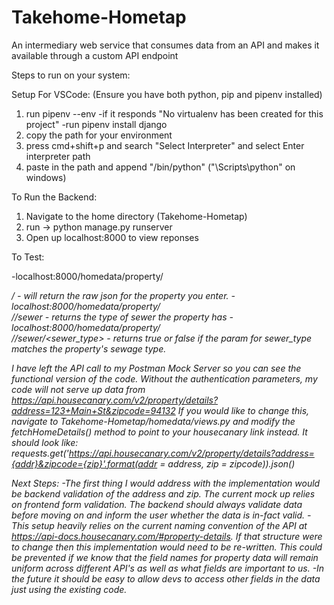 # Takehome-Hometap

An intermediary web service that consumes data from an API and makes it available through a custom API endpoint

Steps to run on your system:

Setup For VSCode:
(Ensure you have both python, pip and pipenv installed)

1. run pipenv --env
   -if it responds "No virtualenv has been created for this project"
   -run pipenv install django
2. copy the path for your environment
3. press cmd+shift+p and search "Select Interpreter" and select Enter interpreter path
4. paste in the path and append "/bin/python" ("\Scripts\python" on windows)

To Run the Backend:

1. Navigate to the home directory (Takehome-Hometap)
2. run -> python manage.py runserver
3. Open up localhost:8000 to view reponses

To Test:

-localhost:8000/homedata/property/<address>/<zip> - will return the raw json for the property you enter.
-localhost:8000/homedata/property/<address>/<zip>/sewer - returns the type of sewer the property has
-localhost:8000/homedata/property/<address>/<zip>/sewer/<sewer_type> - returns true or false if the param for sewer_type matches the property's sewage type.

I have left the API call to my Postman Mock Server so you can see the functional version of the code.
Without the authentication parameters, my code will not serve up data from https://api.housecanary.com/v2/property/details?address=123+Main+St&zipcode=94132
If you would like to change this, navigate to Takehome-Hometap/homedata/views.py and modify the fetchHomeDetails() method to point to your housecanary link instead. It should look like:
requests.get('https://api.housecanary.com/v2/property/details?address={addr}&zipcode={zip}'.format(addr = address, zip = zipcode)).json()

Next Steps:
-The first thing I would address with the implementation would be backend validation of the address and zip. The current mock up relies on frontend form validation. The backend should always validate data before moving on and inform the user whether the data is in-fact valid.
-This setup heavily relies on the current naming convention of the API at https://api-docs.housecanary.com/#property-details. If that structure were to change then this implementation would need to be re-written. This could be prevented if we know that the field names for property data will remain uniform across different API's as well as what fields are important to us.
-In the future it should be easy to allow devs to access other fields in the data just using the existing code.
